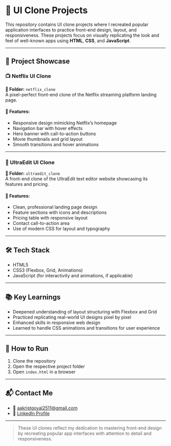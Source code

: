 # 🎨 UI Clone Projects

This repository contains UI clone projects where I recreated popular application interfaces to practice front-end design, layout, and responsiveness. These projects focus on visually replicating the look and feel of well-known apps using **HTML**, **CSS**, and **JavaScript**.

---

## 📁 Project Showcase

### 📺 Netflix UI Clone  
**📂 Folder:** `netflix_clone`  
A pixel-perfect front-end clone of the Netflix streaming platform landing page.

#### 🔹 Features:
- Responsive design mimicking Netflix’s homepage  
- Navigation bar with hover effects  
- Hero banner with call-to-action buttons  
- Movie thumbnails and grid layout  
- Smooth transitions and hover animations  

---

### 📝 UltraEdit UI Clone  
**📂 Folder:** `ultraedit_clone`  
A front-end clone of the UltraEdit text editor website showcasing its features and pricing.

#### 🔹 Features:
- Clean, professional landing page design  
- Feature sections with icons and descriptions  
- Pricing table with responsive layout  
- Contact call-to-action area  
- Use of modern CSS for layout and typography  

---

## 🛠️ Tech Stack  
- HTML5  
- CSS3 (Flexbox, Grid, Animations)  
- JavaScript (for interactivity and animations, if applicable)  

---

## 📚 Key Learnings  
- Deepened understanding of layout structuring with Flexbox and Grid  
- Practiced replicating real-world UI designs pixel by pixel  
- Enhanced skills in responsive web design  
- Learned to handle CSS animations and transitions for user experience  

---

## 🚀 How to Run  
1. Clone the repository  
2. Open the respective project folder  
3. Open `index.html` in a browser  

---

## 📬 Contact Me  
- 📧 [aakristgoyal2511@gmail.com](mailto:aakristgoyal2511@gmail.com)  
- 💼 [LinkedIn Profile](https://www.linkedin.com/in/aakristgoyal)

---

> These UI clones reflect my dedication to mastering front-end design by recreating popular app interfaces with attention to detail and responsiveness.
